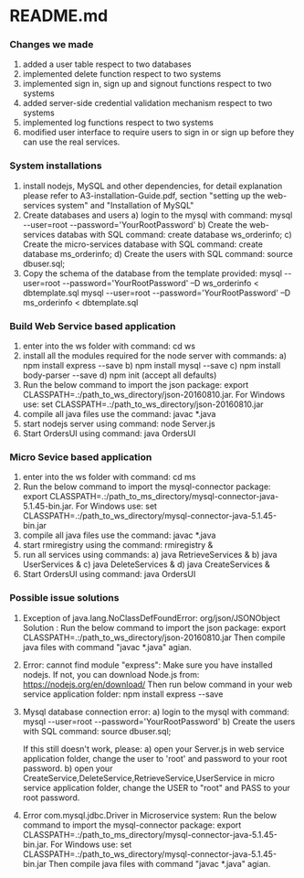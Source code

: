 # README.md

### Changes we made
1. added a user table respect to two databases
2. implemented delete function respect to two systems
3. implemented sign in, sign up and signout functions respect to two systems
4. added server-side credential validation mechanism respect to two systems
5. implemented log functions respect to two systems
6. modified user interface to require users to sign in or sign up before they can use the real services.

### System installations
1. install nodejs, MySQL and other dependencies,
    for detail explanation please refer to A3-installation-Guide.pdf,
    section "setting up the web-services system" and
    "Installation of MySQL"
2. Create databases and users
    a) login to the mysql with command:
    mysql --user=root --password='YourRootPassword'
    b) Create the web-services databas with SQL command:
    create database ws_orderinfo;
    c) Create the micro-services database with SQL command:
    create database ms_orderinfo;
    d) Create the users with SQL command:
    source dbuser.sql;
3. Copy the schema of the database from the template provided:
    mysql --user=root --password='YourRootPassword' –D ws_orderinfo <
    dbtemplate.sql
    mysql --user=root --password='YourRootPassword' –D ms_orderinfo <
    dbtemplate.sql


### Build Web Service based application
1. enter into the ws folder with command:
    cd ws
2. install all the modules required for the node server with commands:
    a) npm install express --save
    b) npm install mysql --save
    c) npm install body-parser --save
    d) npm init (accept all defaults)
3. Run the below command to import the json package:
    export CLASSPATH=.:/path_to_ws_directory/json-20160810.jar.
    For Windows use: set CLASSPATH=.:/path_to_ws_directory/json-20160810.jar
4. compile all java files use the command:
    javac *.java
5. start nodejs server using command:
    node Server.js
6. Start OrdersUI using command:
    java OrdersUI

### Micro Sevice based application

1. enter into the ws folder with command:
    cd ms
2. Run the below command to import the mysql-connector package:
    export CLASSPATH=.:/path_to_ms_directory/mysql-connector-java-5.1.45-bin.jar.
    For Windows use: set CLASSPATH=.:/path_to_ws_directory/mysql-connector-java-5.1.45-bin.jar
3. compile all java files use the command:
    javac *.java
4. start rmiregistry using the command:
    rmiregistry &
5. run all services using commands:
    a) java RetrieveServices &
    b) java UserServices &
    c) java DeleteServices &
    d) java CreateServices &
5. Start OrdersUI using command:
    java OrdersUI

### Possible issue solutions
1. Exception of java.lang.NoClassDefFoundError: org/json/JSONObject
     Solution : Run the below command to import the json package:
     export CLASSPATH=.:/path_to_ws_directory/json-20160810.jar
     Then compile java files with command "javac *.java" agian.

2. Error: cannot find module "express":
    Make sure you have installed nodejs. If not, you can download Node.js from:
    https://nodejs.org/en/download/
    Then run below command in your web service application folder:
    npm install express --save

3. Mysql database connection error:
    a) login to the mysql with command:
        mysql --user=root --password='YourRootPassword'
    b) Create the users with SQL command:
        source dbuser.sql;

    If this still doesn't work, please:
    a) open your Server.js in web service application folder,
    change the user to 'root' and password to your root password.
    b) open your CreateService,DeleteService,RetrieveService,UserService
    in micro service application folder,
    change the USER to "root" and PASS to your root password.

4. Error com.mysql.jdbc.Driver in Microservice system:
    Run the below command to import the mysql-connector package:
    export CLASSPATH=.:/path_to_ms_directory/mysql-connector-java-5.1.45-bin.jar.
    For Windows use: set CLASSPATH=.:/path_to_ws_directory/mysql-connector-java-5.1.45-bin.jar
    Then compile java files with command "javac *.java" agian.


